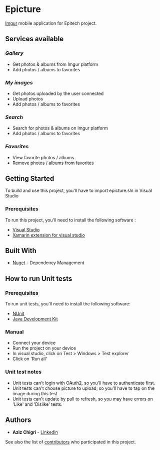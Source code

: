 # Epicture

[Imgur](https://imgur.com/) mobile application for Epitech project.

## Services available

### *Gallery*
* Get photos & albums from Imgur platform
* Add photos / albums to favorites

### *My images*
* Get photos uploaded by the user connected
* Upload photos
* Add photos / albums to favorites

### *Search*
* Search for photos & albums on Imgur platform
* Add photos / albums to favorites

### *Favorites*
* View favorite photos / albums
* Remove photos / albums from favorites

## Getting Started

To build and use this project, you'll have to import epicture.sln in Visual Studio

### Prerequisites

To run this project, you'll need to install the following software :
* [Visual Studio](https://visualstudio.microsoft.com/fr/downloads/)
* [Xamarin extension for visual studio](https://visualstudio.microsoft.com/fr/xamarin/)

## Built With

* [Nuget](https://docs.microsoft.com/fr-fr/nuget/quickstart/install-and-use-a-package-in-visual-studio) - Dependency Management

## How to run Unit tests

### Prerequisites

To run unit tests, you'll need to install the following software:
* [NUnit](https://marketplace.visualstudio.com/items?itemName=NUnitDevelopers.NUnit3TestAdapter)
* [Java Development Kit](https://www.oracle.com/technetwork/java/javase/downloads/jdk8-downloads-2133151.html)

### Manual

* Connect your device
* Run the project on your device
* In visual studio, click on Test > Windows > Test explorer
* Click on 'Run all'

### Unit test notes
* Unit tests can't login with OAuth2, so you'll have to authenticate first.
* Unit tests can't choose picture to upload, so you'll have to tap on the image during this test
* Unit tests can't update by pull to refresh, so you may have errors on 'Like' and 'Dislike' tests.

## Authors

* **Aziz Chigri** - [Linkedin](www.linkedin.com/in/aziz-chigri-198709140)

See also the list of [contributors](https://github.com/azizchigri/DEV_dashboard_2018/graphs/contributors) who participated in this project.


